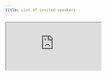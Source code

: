 ```yaml
---
title: List of invited speakers
---
```

<!-- <iframe class="doc" src="https://docs.google.com/document/d/e/2PACX-1vQvMqhB6HrDYDJzv5a4NGoZL_M-uDcQtKuVt4SmXvNwFT95M2VPflPcIDqdsWkl0Ml0Os5PTQhAfb74/pub?embedded=true" marginheight="0" marginwidth="0" width=800px height=1000px></iframe> -->

<head>
  <meta charset="UTF-8">
  <meta name="viewport" content="width=device-width, initial-scale=1.0">
  <style>
    /* Remove top margin from iframe */
    iframe {
      margin-top: 0;
    }
  </style>
</head>
<body>

  <!-- Replace 'your_google_docs_url' with the actual URL of your Google Docs document -->
  <iframe src="https://docs.google.com/document/d/1cP7dKdh3FbKGm8RwB7lNakhRLeGF5NW__aBxH1EgS8k/pub?embedded=true"></iframe>

</body>
</html>